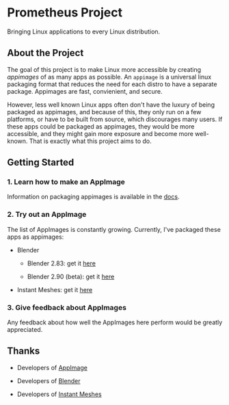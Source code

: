 # Prometheus Project

 Bringing Linux applications to every Linux distribution.

## About the Project

The goal of this project is to make Linux more accessible by creating *appimages* of as many apps as possible. An `appimage` is a universal linux packaging format that reduces the need for each distro to have a separate package. Appimages are fast, convienient, and secure. 

However, less well known Linux apps often don't have the luxury of being packaged as appimages, and because of this, they only run on a few platforms, or have to be built from source, which discourages many users. If these apps could be packaged as appimages, they would be more accessible, and they might gain more exposure and become more well-known. That is exactly what this project aims to do.

## Getting Started

### 1. Learn how to make an AppImage

Information on packaging appimages is available in the [docs](./docs/Introduction.md). 

### 2. Try out an AppImage

The list of AppImages is constantly growing. Currently, I've packaged these apps as appimages:

* Blender

    * Blender 2.83: get it [here](https://github.com/Songtech-0912/Prometheus-Project/releases/download/v1.0-alpha/Blender-v2.83.4-x86_64.AppImage)

    * Blender 2.90 (beta): get it [here](https://github.com/Songtech-0912/Prometheus-Project/releases/download/v1.0-alpha/Blender-v2.90.0-x86_64.AppImage)

* Instant Meshes: get it [here](https://github.com/Songtech-0912/Prometheus-Project/releases/download/v1.0-alpha/Instant_Meshes-x86_64.AppImage)

### 3. Give feedback about AppImages

Any feedback about how well the AppImages here perform would be greatly appreciated. 

## Thanks

* Developers of [AppImage](https://appimage.org/)

* Developers of [Blender](https://www.blender.org/) 

* Developers of [Instant Meshes](https://github.com/wjakob/instant-meshes)